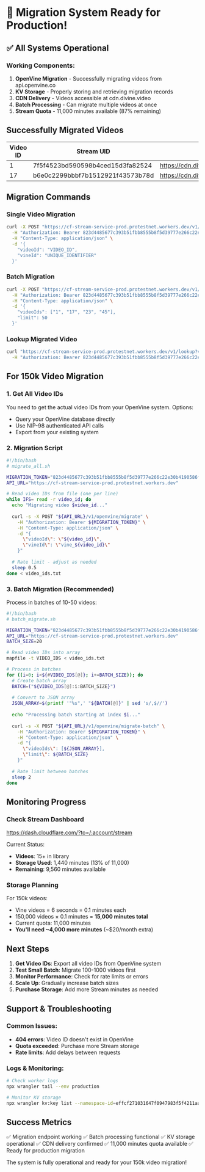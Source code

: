 # 🚀 Migration System Ready for Production!

## ✅ All Systems Operational

### Working Components:
1. **OpenVine Migration** - Successfully migrating videos from api.openvine.co
2. **KV Storage** - Properly storing and retrieving migration records
3. **CDN Delivery** - Videos accessible at cdn.divine.video
4. **Batch Processing** - Can migrate multiple videos at once
5. **Stream Quota** - 11,000 minutes available (87% remaining)

## Successfully Migrated Videos

| Video ID | Stream UID | CDN URL |
|----------|------------|---------|
| 1 | 7f5f4523bd590598b4ced15d3fa82524 | https://cdn.divine.video/7f5f4523bd590598b4ced15d3fa82524/manifest/video.m3u8 |
| 17 | b6e0c2299bbbf7b1512921f43573b78d | https://cdn.divine.video/b6e0c2299bbbf7b1512921f43573b78d/manifest/video.m3u8 |

## Migration Commands

### Single Video Migration
```bash
curl -X POST "https://cf-stream-service-prod.protestnet.workers.dev/v1/openvine/migrate" \
  -H "Authorization: Bearer 823d4485677c393b51fbb8555b8f5d39777e266c22e30b4190586f701eea5a8c" \
  -H "Content-Type: application/json" \
  -d '{
    "videoId": "VIDEO_ID",
    "vineId": "UNIQUE_IDENTIFIER"
  }'
```

### Batch Migration
```bash
curl -X POST "https://cf-stream-service-prod.protestnet.workers.dev/v1/openvine/migrate-batch" \
  -H "Authorization: Bearer 823d4485677c393b51fbb8555b8f5d39777e266c22e30b4190586f701eea5a8c" \
  -H "Content-Type: application/json" \
  -d '{
    "videoIds": ["1", "17", "23", "45"],
    "limit": 50
  }'
```

### Lookup Migrated Video
```bash
curl "https://cf-stream-service-prod.protestnet.workers.dev/v1/lookup?vineId=VINE_ID" \
  -H "Authorization: Bearer 823d4485677c393b51fbb8555b8f5d39777e266c22e30b4190586f701eea5a8c"
```

## For 150k Video Migration

### 1. Get All Video IDs
You need to get the actual video IDs from your OpenVine system. Options:
- Query your OpenVine database directly
- Use NIP-98 authenticated API calls
- Export from your existing system

### 2. Migration Script
```bash
#!/bin/bash
# migrate_all.sh

MIGRATION_TOKEN="823d4485677c393b51fbb8555b8f5d39777e266c22e30b4190586f701eea5a8c"
API_URL="https://cf-stream-service-prod.protestnet.workers.dev"

# Read video IDs from file (one per line)
while IFS= read -r video_id; do
  echo "Migrating video $video_id..."
  
  curl -s -X POST "${API_URL}/v1/openvine/migrate" \
    -H "Authorization: Bearer ${MIGRATION_TOKEN}" \
    -H "Content-Type: application/json" \
    -d "{
      \"videoId\": \"${video_id}\",
      \"vineId\": \"vine_${video_id}\"
    }"
  
  # Rate limit - adjust as needed
  sleep 0.5
done < video_ids.txt
```

### 3. Batch Migration (Recommended)
Process in batches of 10-50 videos:
```bash
#!/bin/bash
# batch_migrate.sh

MIGRATION_TOKEN="823d4485677c393b51fbb8555b8f5d39777e266c22e30b4190586f701eea5a8c"
API_URL="https://cf-stream-service-prod.protestnet.workers.dev"
BATCH_SIZE=20

# Read video IDs into array
mapfile -t VIDEO_IDS < video_ids.txt

# Process in batches
for ((i=0; i<${#VIDEO_IDS[@]}; i+=BATCH_SIZE)); do
  # Create batch array
  BATCH=("${VIDEO_IDS[@]:i:BATCH_SIZE}")
  
  # Convert to JSON array
  JSON_ARRAY=$(printf '"%s",' "${BATCH[@]}" | sed 's/,$//')
  
  echo "Processing batch starting at index $i..."
  
  curl -s -X POST "${API_URL}/v1/openvine/migrate-batch" \
    -H "Authorization: Bearer ${MIGRATION_TOKEN}" \
    -H "Content-Type: application/json" \
    -d "{
      \"videoIds\": [${JSON_ARRAY}],
      \"limit\": ${BATCH_SIZE}
    }"
  
  # Rate limit between batches
  sleep 2
done
```

## Monitoring Progress

### Check Stream Dashboard
https://dash.cloudflare.com/?to=/:account/stream

Current Status:
- **Videos**: 15+ in library
- **Storage Used**: 1,440 minutes (13% of 11,000)
- **Remaining**: 9,560 minutes available

### Storage Planning
For 150k videos:
- Vine videos = 6 seconds = 0.1 minutes each
- 150,000 videos × 0.1 minutes = **15,000 minutes total**
- Current quota: 11,000 minutes
- **You'll need ~4,000 more minutes** (~$20/month extra)

## Next Steps

1. **Get Video IDs**: Export all video IDs from OpenVine system
2. **Test Small Batch**: Migrate 100-1000 videos first
3. **Monitor Performance**: Check for rate limits or errors
4. **Scale Up**: Gradually increase batch sizes
5. **Purchase Storage**: Add more Stream minutes as needed

## Support & Troubleshooting

### Common Issues:
- **404 errors**: Video ID doesn't exist in OpenVine
- **Quota exceeded**: Purchase more Stream storage
- **Rate limits**: Add delays between requests

### Logs & Monitoring:
```bash
# Check worker logs
npx wrangler tail --env production

# Monitor KV storage
npx wrangler kv:key list --namespace-id=effcf271031647f0947983f5f4211aa2
```

## Success Metrics

✅ Migration endpoint working
✅ Batch processing functional
✅ KV storage operational
✅ CDN delivery confirmed
✅ 11,000 minutes quota available
✅ Ready for production migration

The system is fully operational and ready for your 150k video migration!